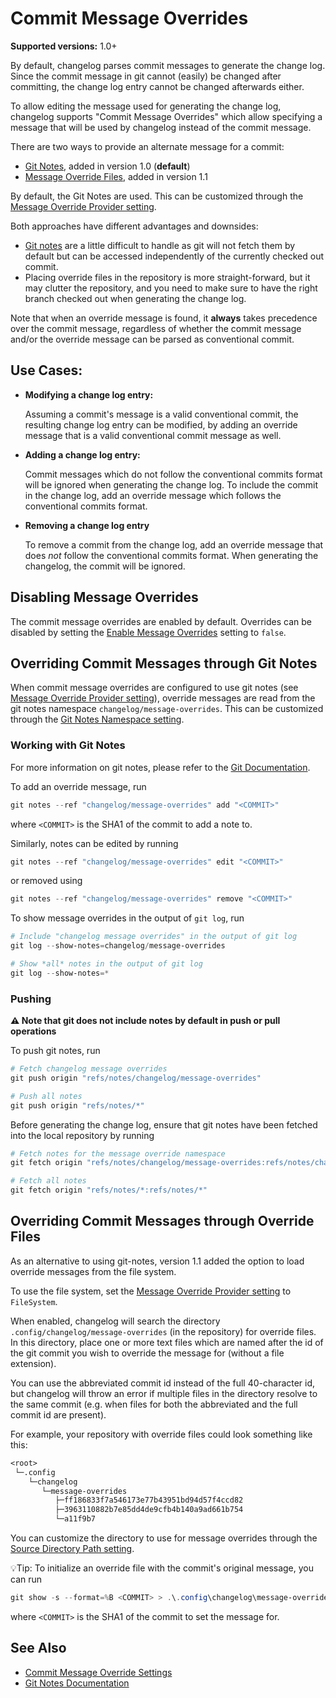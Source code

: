 <!--
  <auto-generated>
    The contents of this file were generated by a tool.
    Any changes to this file will be overwritten.
    To change the content of this file, edit 'message-overrides.md.scriban'
  </auto-generated>
-->
# Commit Message Overrides

**Supported versions:** 1.0+

By default, changelog parses commit messages to generate the change log.
Since the commit message in git cannot (easily) be changed after committing, the change log entry cannot be changed afterwards either.

To allow editing the message used for generating the change log, changelog supports "Commit Message Overrides" which allow specifying a message that will be used by changelog instead of the commit message.

There are two ways to provide an alternate message for a commit:

- [Git Notes](#overriding-commit-messages-through-git-notes), added in version 1.0 (**default**)
- [Message Override Files](#overriding-commit-messages-through-override-files), added in version 1.1

By default, the Git Notes are used.
This can be customized through the [Message Override Provider setting](./configuration/settings/message-overrides.md#message-override-provider).

Both approaches have different advantages and downsides:

- [Git notes](https://git-scm.com/docs/git-notes) are a little difficult to handle as git will not fetch them by default but can be accessed independently of the currently checked out commit.
- Placing override files in the repository is more straight-forward, but it may clutter the repository, and you need to make sure to have the right branch checked out when generating the change log.

Note that when an override message is found, it **always** takes precedence over the commit message, regardless of whether the commit message and/or the override message can be parsed as conventional commit.

## Use Cases:

- **Modifying a change log entry:**

  Assuming a commit's message is a valid conventional commit, the resulting change log entry can be modified, by adding an override message that is a valid conventional commit message as well.

- **Adding a change log entry:**

  Commit messages which do not follow the conventional commits format will be ignored when generating the change log.
  To include the commit in the change log, add an override message which follows the conventional commits format.

- **Removing a change log entry**

  To remove a commit from the change log, add an override message that does *not* follow the conventional commits format.
  When generating the changelog, the commit will be ignored.

## Disabling Message Overrides

The commit message overrides are enabled by default. 
Overrides can be disabled by setting the [Enable Message Overrides](./configuration/settings/message-overrides.md#enable-message-overrides) setting to `false`.

## Overriding Commit Messages through Git Notes

When commit message overrides are configured to use git notes (see [Message Override Provider setting](./configuration/settings/message-overrides.md#message-override-provider)), override messages are read from the git notes namespace `changelog/message-overrides`.
This can be customized through the [Git Notes Namespace setting](./configuration/settings/message-overrides.md#git-notes-namespace).

### Working with Git Notes

For more information on git notes, please refer to the [Git Documentation](https://git-scm.com/docs/git-notes).

To add an override message, run

```ps1
git notes --ref "changelog/message-overrides" add "<COMMIT>"
```

where `<COMMIT>` is the SHA1 of the commit to add a note to.


Similarly, notes can be edited by running

```ps1
git notes --ref "changelog/message-overrides" edit "<COMMIT>"
```

or removed using 

```ps1
git notes --ref "changelog/message-overrides" remove "<COMMIT>"
```


To show message overrides in the output of `git log`, run 

```ps1
# Include "changelog message overrides" in the output of git log
git log --show-notes=changelog/message-overrides

# Show *all* notes in the output of git log
git log --show-notes=*
```


### Pushing

**⚠️ Note that git does not include notes by default in push or pull operations**

To push git notes, run 

```ps1
# Fetch changelog message overrides
git push origin "refs/notes/changelog/message-overrides"

# Push all notes
git push origin "refs/notes/*"
```

Before generating the change log, ensure that git notes have been fetched into the local repository by running

```ps1
# Fetch notes for the message override namespace
git fetch origin "refs/notes/changelog/message-overrides:refs/notes/changelog/message-overrides"

# Fetch all notes
git fetch origin "refs/notes/*:refs/notes/*"
```

## Overriding Commit Messages through Override Files

As an alternative to using git-notes, version 1.1 added the option to load override messages from the file system.

To use the file system, set the [Message Override Provider setting](./configuration/settings/message-overrides.md#message-override-provider) to `FileSystem`.

When enabled, changelog will search the directory `.config/changelog/message-overrides` (in the repository) for override files.
In this directory, place one or more text files which are named after the id of the git commit you wish to override the message for (without a file extension).

You can use the abbreviated commit id instead of the full 40-character id, but changelog will throw an error if multiple files in the directory resolve to the same commit
(e.g. when files for both the abbreviated and the full commit id are present).

For example, your repository with override files could look something like this:

```txt
<root>
 └─.config
    └─changelog
       └─message-overrides
          ├─ff186833f7a546173e77b43951bd94d57f4ccd82
          ├─3963110882b7e85dd4de9cfb4b140a9ad661b754
          └─a11f9b7
```

You can customize the directory to use for message overrides through the [Source Directory Path setting](./configuration/settings/message-overrides.md#source-directory-path).

💡Tip: To initialize an override file with the commit's original message, you can run

```ps1
git show -s --format=%B <COMMIT> > .\.config\changelog\message-overrides\<COMMIT>
```

where `<COMMIT>` is the SHA1 of the commit to set the message for.
<COMMIT>
## See Also

- [Commit Message Override Settings](./configuration/settings/message-overrides.md)
- [Git Notes Documentation](https://git-scm.com/docs/git-notes)
